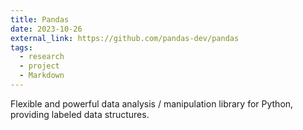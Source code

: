 ```yaml
---
title: Pandas
date: 2023-10-26
external_link: https://github.com/pandas-dev/pandas
tags:
  - research
  - project
  - Markdown
---
```


Flexible and powerful data analysis / manipulation library for Python, providing labeled data structures.

<!--more-->
